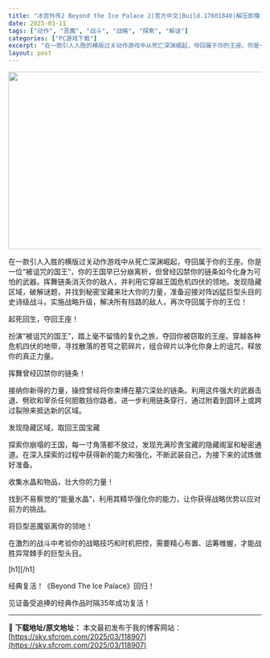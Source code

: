 ```yaml
---
title: "冰宫外传2 Beyond the Ice Palace 2|官方中文|Build.17601840|解压即撸|"
date: 2025-03-11
tags: ["动作", "恶魔", "战斗", "战略", "探索", "解谜"]
categories: ["PC游戏下载"]
excerpt: "在一款引人入胜的横版过关动作游戏中从死亡深渊崛起，夺回属于你的王座。你是一位“被诅咒的国王”，你的王国早已分崩离析，但曾经囚禁你的链条如今化身为可怕的武器。挥舞链条消灭你的敌人，并利用它穿越王国危机四伏的领地。发现隐藏区域，破解谜题，并找到秘密宝藏来壮大你的力量，准备迎接对阵凶猛巨型头目的史诗级战斗&hellip;"
layout: post
---
```


<img class="aligncenter size-full wp-image-118896" src="https://sky.sfcrom.com/wp-content/uploads/2025/03/2025031112513086.webp" alt="" width="616" height="353" />

在一款引人入胜的横版过关动作游戏中从死亡深渊崛起，夺回属于你的王座。你是一位“被诅咒的国王”，你的王国早已分崩离析，但曾经囚禁你的链条如今化身为可怕的武器。挥舞链条消灭你的敌人，并利用它穿越王国危机四伏的领地。发现隐藏区域，破解谜题，并找到秘密宝藏来壮大你的力量，准备迎接对阵凶猛巨型头目的史诗级战斗。实施战略升级，解决所有挡路的敌人，再次夺回属于你的王位！

起死回生，夺回王座！

扮演“被诅咒的国王”，踏上毫不留情的复仇之旅，夺回你被窃取的王座。穿越各种危机四伏的地带，寻找散落的苍穹之箭碎片，组合碎片以净化你身上的诅咒，释放你的真正力量。

挥舞曾经囚禁你的链条！

接纳你新得的力量，操控曾经将你束缚在墓穴深处的链条。利用这件强大的武器击退、劈砍和宰杀任何胆敢挡你路者。进一步利用链条穿行，通过附着到圆环上或跨过裂隙来抵达新的区域。

发现隐藏区域，取回王国宝藏

探索你崩塌的王国，每一寸角落都不放过，发现充满珍贵宝藏的隐藏阁室和秘密通道。在深入探索的过程中获得新的能力和强化，不断武装自己，为接下来的试炼做好准备。

收集水晶和物品，壮大你的力量！

找到不易察觉的“能量水晶”，利用其精华强化你的能力，让你获得战略优势以应对前方的挑战。

将巨型恶魔驱离你的领地！

在激烈的战斗中考验你的战略技巧和时机把控，需要精心布置、运筹帷幄，才能战胜异常棘手的巨型头目。

[h1][/h1]

经典复活！《Beyond The Ice Palace》回归！

见证备受追捧的经典作品时隔35年成功复活！

---
📖 **下载地址/原文地址：** 本文最初发布于我的博客网站：[https://sky.sfcrom.com/2025/03/118907](https://sky.sfcrom.com/2025/03/118907)
